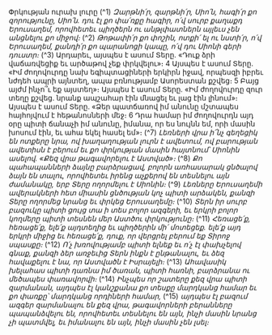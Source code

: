 
Փրկության ուրախ լուրը
(^1) _Զարթնի՛ր, զարթնի՛ր, Սիո՛ն,
հագի՛ր քո զորությունը, Սիո՛ն.
դու էլ քո փա՛ռքը հագիր,
ո՛վ սուրբ քաղաքդ Երուսաղեմ,
որովհետեւ պիղծերն ու անթլփատներն այլեւս չեն անցնելու քո միջով։_
(^2) _Թոթափի՛ր քո փոշին, ոտքի՛ ել ու նստի՛ր, ո՛վ Երուսաղեմ,
քանդի՛ր քո պարանոցի կապը,
ո՛վ դու Սիոնի գերի դուստր։_
(^3) Արդարեւ, այսպես է ասում Տերը. «Դուք ձրի վաճառվեցիք եւ արծաթով չեք փրկվելու»։ 4 Այսպես է ասում Տերը. «Իմ
ժողովուրդը նախ եգիպտացիների երկիրն իջավ, որպեսզի իբրեւ նժդեհ ապրի այնտեղ, ապա բռնությամբ Ասորեստան
քշվեց։ 5 Բայց այժմ ինչո՞ւ եք այստեղ»։ Այսպես է ասում Տերը. «Իմ ժողովուրդը զուր տեղը քշվեց. նրանք ապշահար էին
մնացել եւ լաց էին լինում»։ Այսպես է ասում Տերը. «Ձեր պատճառով իմ անունը մշտապես հայհոյվում է հեթանոսների
մեջ։ 6 Դրա համար իմ ժողովուրդն այդ օրը պիտի ճանաչի իմ անունը, իմանա, որ ես նույնն եմ, որի մասին խոսում էին,
եւ ահա եկել հասել եմ»։
(^7) _Լեռների վրա ի՜նչ գեղեցիկ են ոտքերը նրա,
ով խաղաղության լուրն է ավետում,
ով բարության ավետիսն է բերում
եւ քո փրկության մասին հայտնում՝ Սիոնին ասելով.
«Քեզ վրա թագավորելու է Աստված»։_
(^8) _Քո պահապանների ձայնը բարձրացավ,
բոլորն առհասարակ ցնծալով ձայն են տալու,
որովհետեւ իրենց աչքերով են տեսնելու այն ժամանակը,
երբ Տերը ողորմելու է Սիոնին։_
(^9) _Լեռները Երուսաղեմի ավերակների հետ միասին ցնծության կոչ պիտի արձակեն,
քանզի Տերը ողորմեց նրանց եւ փրկեց Երուսաղեմը։_
(^10) _Տերն իր սուրբ բազուկը պիտի ցույց տա ի տես բոլոր ազգերի,
եւ երկրի բոլոր կողմերը պիտի տեսնեն մեր Աստծու փրկությունը։_
(^11) _Հեռացե՛ք, հեռացե՛ք,
ելե՛ք այդտեղից եւ պիղծերին մի՛ մոտեցեք.
ելե՛ք այդ երկրի միջից եւ հեռացե՛ք,
դուք, որ վերցրել բերում եք Տիրոջ սպասքը։_
(^12) _Ո՛չ խռովությամբ պիտի ելնեք
եւ ո՛չ էլ փախչելով գնաք,
քանզի ձեր առջեւից Տերն ինքն է ընթանալու,
եւ ձեզ հավաքելու է նա, որ Աստվածն է Իսրայելի։_
(^13) _Ահավասիկ խելահաս պիտի դառնա իմ ծառան,
պիտի հառնի, բարձրանա ու մեծապես փառավորվի։_
(^14) _Ինչպես որ շատերը քեզ վրա պիտի զարմանան,
այդպես էլ կանշքանա քո տեսքը մարդկանց համար
եւ քո փառքը՝ մարդկանց որդիների համար,_
(^15) _այդպես էլ բազում ազգեր զարմանալու են քեզ վրա,
թագավորների բերանները պապանձվելու են,
որովհետեւ տեսնելու են այն,
ինչի մասին նրանց չի պատմվել,
եւ իմանալու են այն,
ինչի մասին չեն լսել։_

